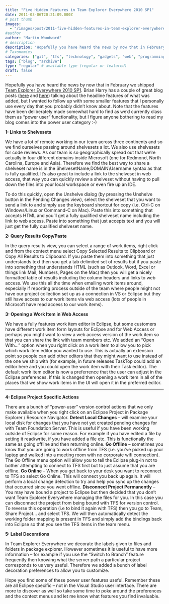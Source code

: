 ```yaml
---
title: "Five Hidden Features in Team Explorer Everywhere 2010 SP1"
date: 2011-03-06T20:21:09.000Z
# post thumb
images:
  - "/images/post/2011-five-hidden-features-in-team-explorer-everywhere-2010-sp1.jpg"
#author
author: "Martin Woodward"
# description
description: "Hopefully you have heard the news by now that in February we shipped Team Explorer Everywhere 2010 SP1."
# Taxonomies
categories: ["git", "tfs", "technology", "gadgets", "web", "programming", "personal"]
tags: ["blog", "archive"]
type: "regular" # available type (regular or featured)
draft: false
---
```

Hopefully you have heard the news by now that in February we shipped [Team Explorer Everywhere 2010 SP1](http://www.microsoft.com/downloads/en/details.aspx?FamilyID=53c27216-c4f0-48b6-9bed-fe1718a2e3b0).  Brian Harry has a couple of great blog posts ([here](http://blogs.msdn.com/b/bharry/archive/2011/02/09/team-explorer-everywhere-2010-sp1-is-available.aspx) and [here](http://blogs.msdn.com/b/bharry/archive/2010/11/03/team-explorer-everywhere-2010-sp1-beta-is-available-for-download.aspx)) talking about the headline features of what was added, but I wanted to follow up with some smaller features that I personally use every day that you probably didn’t know about.  Note that the features have been deliberately made somewhat hard to find as we’d currently class them as “power user” functionality, but I figure anyone bothering to read my blog comes into the power user category :-)  

**1: Links to Shelvesets**  

We have a lot of remote working in our team across three continents and so we find ourselves passing around shelvesets a lot.  We also use shelvesets for code reviews.  As our team is so geographically spread out that we’re actually in four different domains inside Microsoft (one for Redmond, North Carolina, Europe and Asia).  Therefore we find the best way to share a shelveset name is in the ShelvesetName;DOMAIN\Username syntax as that is fully qualified.  It’s also great to include a link to the shelveset in web access, that way you can quickly review a shelveset without having to pull down the files into your local workspace or even fire up an IDE.  

To do this quickly, open the Unshelve dialog (by pressing the Unshelve button in the Pending Changes view), select the shelveset that you want to send a link to and simply use the keyboard shortcut for copy (i.e. Ctrl-C on Windows/Linux or Command-C on Mac).  Paste this into something that accepts HTML and you’ll get a fully qualified shelveset name including the link to web access.  Paste into something that just accepts text and you will just get the fully qualified shelveset name.  

**2: Query Results Copy/Paste**    

In the query results view, you can select a range of work items, right click and from the context menu select Copy Selected Results to Clipboard or Copy All Results to Clipboard.  If you paste them into something that just understands text then you get a tab delimited set of results but if you paste into something that understands HTML (such as Outlook, Word, Excel or things link Mail, Numbers, Pages on the Mac) then you will get a nicely formatted table of results including the column headers and links to web access.  We use this all the time when emailing work items around, especially if reporting process outside of the team where people might not have our project collection set up as a connection in VS or Eclipse but they still have access to our work items via web access (lots of people in Microsoft have read access to our work items).  

**3: Opening a Work Item in Web Access**  

We have a fully features work item editor in Eclipse, but some customers have different work item form layouts for Eclipse and for Web Access or perhaps you might want to view a web access version of the work item so that you can share the link with team members etc.  We added an “Open With…” option when you right click on a work item to allow you to pick which work item editor you wanted to use.  This is actually an extension point so people can add other editors that they might want to use instead of the one we ship with (for example, in future releases TaskTop could add an editor here and you could open the work item with their Task editor).  The default work item editor is now a preferrence that the user can adjust in the Eclipse preferences.  If this is changed then opening a work item in all of the places that we show work items in the UI will open it in the preferred editor.  

****  

**4: Eclipse Project Specific Actions**  

There are a bunch of “power-user” version control actions that we only make available when you right click on an Eclipse Project in Package Explorer / Resource Navigator.       **Detect Local Changes** – will examine your local disk for changes that you have not yet created pending changes for with Team Foundation Server.  This is useful if you have been working outside of Eclipse for some reason.  For example if you have edited a file by setting it read/write, if you have added a file etc.  This is functionally the same as going offline and then returning online.    **Go Offline** – sometimes you know that you are going to work offline from TFS (i.e. you’ve picked up your laptop and walked into a meeting room with no corporate wifi connection).  The Go Offline menu option will allow you to tell the Eclipse plug-in not to bother attempting to connect to TFS first but to just assume that you are offline.    **Go Online** – When you get back to your desk you want to reconnect to TFS so select Go Online.  This will connect you back up again.  It will perform a local change detection to try and help you sync up the changes that occurred since you went offline.    **Disconnect Project Permanently** – You may have bound a project to Eclipse but then decided that you don’t want Team Explorer Everywhere managing the files for you.  In this case you can disconnect the project from being bound with TFS for version control.  To reverse this operation (i.e to bind it again with TFS) then you go to Team, Share Project… and select TFS.  We will then automatically detect the working folder mapping is present in TFS and simply add the bindings back into Eclipse so that you see the TFS items in the team menu.   

**5: Label Decorations**  

In Team Explorer Everywhere we decorate the labels given to files and folders in package explorer.  However sometimes it is useful to have more information – for example if you use the “Switch to Branch” feature frequently then knowing what the server path a particular project corresponds to us very useful.  Therefore we added a bunch of label decoration preferences to allow you to customize.  

Hope you find some of these power user features useful.  Remember these are all Eclipse specific – not in the Visual Studio user interface.  There are more to discover as well so take some time to poke around the preferences and the context menus and let me know what features you find invaluable.